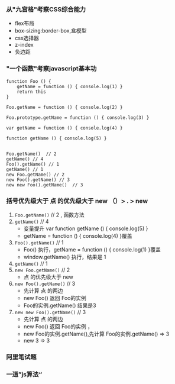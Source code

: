 ### 从"九宫格"考察CSS综合能力
- flex布局
- box-sizing:border-box,盒模型
- css选择器
- z-index
- 负边距

### "一个函数"考察javascript基本功
```
function Foo () {
    getName = function () { console.log(1) }
    return this
}

Foo.getName = function () { console.log(2) }

Foo.prototype.getName = function () { console.log(3) }

var getName = function () { console.log(4) }

function getName () { console.log(5) }


Foo.getName()  // 2
getName() // 4
Foo().getName() // 1
getName() // 1
new Foo.getName() // 2
new Foo().getName() // 3
new new Foo().getName()  // 3
```
### 括号优先级大于 点 的优先级大于 new （）> . > new

1. `Foo.getName()` // 2 , 函数方法
2. `getName()` // 4
    - 变量提升 var function getName () { console.log(5) }
    - getName = function () { console.log(4) }覆盖
3. `Foo().getName()` // 1
    - Foo() 执行，getName = function () { console.log(1) }覆盖
    - window.getName() 执行，结果是 1
4. `getName()` // 1 
5. `new Foo.getName()` // 2
    - 点 的优先级大于 new
6. `new Foo().getName()` // 3
    - 先计算 点 的两边
    - new Foo() 返回 Foo的实例
    - Foo的实例.getName() 结果是3
7. `new new Foo().getName()` // 3
    - 先计算 点 的两边
    - new Foo() 返回 Foo的实例 ，
    - new Foo的实例.getName(),先计算 Foo的实例.getName() => 3
    - new 3 => 3


### 阿里笔试题
### 一道”js算法“



